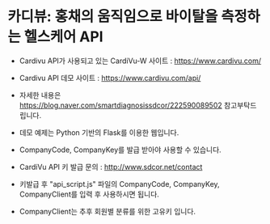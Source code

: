 # 카디뷰: 홍채의 움직임으로 바이탈을 측정하는 헬스케어 API

- Cardivu API가 사용되고 있는 CardiVu-W 사이트 : https://www.cardivu.com/
- Cardivu API 데모 사이트 : https://www.cardivu.com/api/
- 자세한 내용은 https://blog.naver.com/smartdiagnosissdcor/222590089502 참고부탁드립니다.


- 데모 예제는 Python 기반의 Flask를 이용한 웹입니다.
- CompanyCode, CompanyKey를 발급 받아야 사용할 수 있습니다.
- CardiVu API 키 발급 문의 : http://www.sdcor.net/contact


- 키발급 후 "api_script.js" 파일의 CompanyCode, CompanyKey, CompanyClient를 입력 후 사용하시면 됩니다.
- CompanyClient는 추후 회원별 분류를 위한 고유키 입니다.